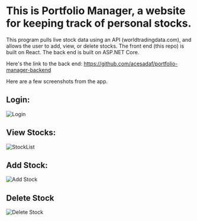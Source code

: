 # This is Portfolio Manager, a website for keeping track of personal stocks. 

This program pulls live stock data using an API (worldtradingdata.com), and allows the user to add, view, or delete stocks. The front end (this repo) is built on React. The back end is built on ASP.NET Core. 

Here's the link to the back end: https://github.com/acesadaf/portfolio-manager-backend

Here are a few screenshots from the app.

## Login:
![Login](https://user-images.githubusercontent.com/32542547/73908427-4dad6380-486f-11ea-8d79-3e2cfc010e71.png)

## View Stocks:
![StockList](https://user-images.githubusercontent.com/32542547/73908458-60c03380-486f-11ea-971a-98570407c282.png)

## Add Stock:
![Add Stock](https://user-images.githubusercontent.com/32542547/73908333-f4453480-486e-11ea-912f-6689c9c8340e.png)

## Delete Stock
![Delete Stock](https://user-images.githubusercontent.com/32542547/73908421-47b78280-486f-11ea-8070-2bb5a0b4617f.png)

